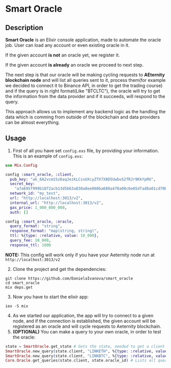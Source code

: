 # Smart Oracle
## Description  
**Smart Oracle** is an Elixir console application, made to automate the oracle job. 
User can load any account or even existing oracle in it.

If the given account **is not** an oracle yet, we register it.

If the given account **is already** an oracle we proceed to next step. 

The next step is that our oracle will be making cycling requests to **AEternity blockchain node** and will list all queries sent to it, process them(for example we decided to connect it to Binance API, in order to get the trading course) and if the query is in right format(Like "BTCLTC"), the oracle will try to get the information from the data provider and if it succeeds, will respond to the query.

This approach allows us to implement any backend logic as the handling the data which is comming from outside of the blockchain and data providers can be almost everything.
## Usage

1. First of all you have set `config.exs` file, by providing your information. This is an example of `config.exs`: 

``` elixir
use Mix.Config

config :smart_oracle, :client,
  pub_key: "ak_6A2vcm1Sz6aqJezkLCssUXcyZTX7X8D5UwbuS2fRJr9KkYpRU",
  secret_key:
    "a7a695f999b1872acb13d5b63a830a8ee060ba688a478a08c6e65dfad8a01cd70bb4ed7927f97b51e1bcb5e1340d12335b2a2b12c8bc5221d63c4bcb39d41e61",
  network_id: "my_test",
  url: "http://localhost:3013/v2",
  internal_url: "http://localhost:3013/v2",
  gas_price: 1_000_000_000,
  auth: []

config :smart_oracle, :oracle,
  query_format: "string",
  response_format: "map(string, string)",
  ttl: %{type: :relative, value: 10_000},
  query_fee: 10_000,
  response_ttl: 1000
```
**NOTE:** This config will work only if you have your Aeternity node run at `http://localhost:3013/v2`

2. Clone the project and get the dependencies:
```
git clone https://github.com/DanielaIvanova/smart_oracle
cd smart_oracle
mix deps.get
```
3. Now you have to start the elixir app:
```
iex -S mix 
```
4. As we started our application, the app will try to connect to a given node, and if the connection is established, the given account will be registered as an oracle and will cycle requests to Aeternity blockchain.
5. **(OPTIONAL)** You can make a query to your own oracle, in order to test the oracle: 
``` elixir
state = SmartOracle.get_state # Gets the state, needed to get a client
SmartOracle.new_query(state.client, "LINKETH", %{type: :relative, value: 5000}, 1000) #Makes a query regarding LINK to ETH information
SmartOracle.new_query(state.client, "LINKBTC", %{type: :relative, value: 5000}, 1000) # Makes a query regarding LINK to BTC information
Core.Oracle.get_queries(state.client, state.oracle_id) # Lists all queries and you should see that they should have response from oracle(you might have to wait 5 seconds and execute the command again if there are no responses from the oracle)
```